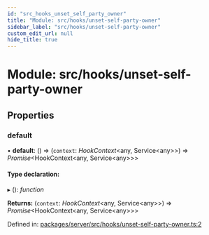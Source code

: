 ```yaml
---
id: "src_hooks_unset_self_party_owner"
title: "Module: src/hooks/unset-self-party-owner"
sidebar_label: "src/hooks/unset-self-party-owner"
custom_edit_url: null
hide_title: true
---
```


# Module: src/hooks/unset-self-party-owner

## Properties

### default

• **default**: () => (`context`: *HookContext*<any, Service<any\>\>) => *Promise*<HookContext<any, Service<any\>\>\>

#### Type declaration:

▸ (): *function*

**Returns:** (`context`: *HookContext*<any, Service<any\>\>) => *Promise*<HookContext<any, Service<any\>\>\>

Defined in: [packages/server/src/hooks/unset-self-party-owner.ts:2](https://github.com/xr3ngine/xr3ngine/blob/7650c2bea/packages/server/src/hooks/unset-self-party-owner.ts#L2)
